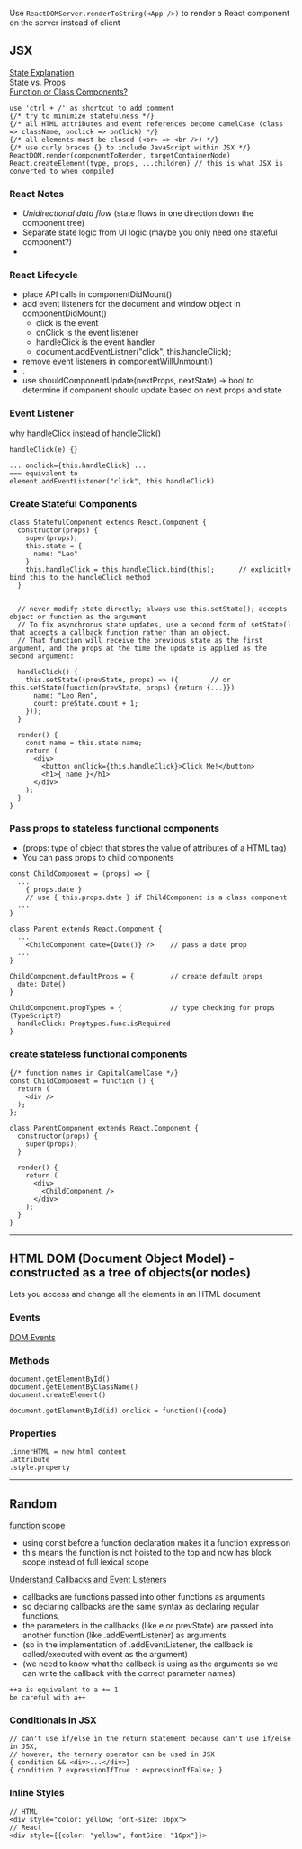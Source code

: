 Use ```ReactDOMServer.renderToString(<App />)``` to render a React component on the server instead of client
## JSX
<a href="https://www.freecodecamp.org/news/what-is-state-in-react-explained-with-examples/">State Explanation</a>
<br />
<a href="https://stackoverflow.com/questions/27991366/what-is-the-difference-between-state-and-props-in-react" target="_blank">State vs. Props</a>
<br />
<a href="https://stackoverflow.com/questions/36097965/when-to-use-es6-class-based-react-components-vs-functional-es6-react-components" target="_blank">
Function or Class Components?</a>
```
use 'ctrl + /' as shortcut to add comment
{/* try to minimize statefulness */}
{/* all HTML attributes and event references become camelCase (class => className, onclick => onClick) */}
{/* all elements must be closed (<br> => <br />) */}
{/* use curly braces {} to include JavaScript within JSX */}
ReactDOM.render(componentToRender, targetContainerNode)
React.createElement(type, props, ...children) // this is what JSX is converted to when compiled
```
### React Notes
- <i>Unidirectional data flow</i> (state flows in one direction down the component tree)
- Separate state logic from UI logic (maybe you only need one stateful component?)
- 

### React Lifecycle
- place API calls in componentDidMount()
- add event listeners for the document and window object in componentDidMount()
  - click is the event
  - onClick is the event listener
  - handleClick is the event handler
  - document.addEventListner("click", this.handleClick);
- remove event listeners in componentWillUnmount()
- .
- use shouldComponentUpdate(nextProps, nextState) -> bool to determine if component should update based on next props and state


### Event Listener
[why handleClick instead of handleClick()](https://stackoverflow.com/questions/64943885/why-does-a-react-jsx-element-event-handler-not-use-parentheses-similar-to-a-html)
```
handleClick(e) {}

... onclick={this.handleClick} ...
=== equivalent to
element.addEventListener("click", this.handleClick)
```

### Create Stateful Components
```
class StatefulComponent extends React.Component {
  constructor(props) {
    super(props);
    this.state = {
      name: "Leo"
    }
    this.handleClick = this.handleClick.bind(this);      // explicitly bind this to the handleClick method
  }

  
  // never modify state directly; always use this.setState(); accepts object or function as the argument
  // To fix asynchronus state updates, use a second form of setState() that accepts a callback function rather than an object.
  // That function will receive the previous state as the first argument, and the props at the time the update is applied as the second argument:

  handleClick() {
    this.setState((prevState, props) => ({        // or this.setState(function(prevState, props) {return {...}})
      name: "Leo Ren",
      count: preState.count + 1;
    }));
  }
  
  render() {
    const name = this.state.name;
    return (
      <div>
        <button onClick={this.handleClick}>Click Me!</button>
        <h1>{ name }</h1>
      </div>
    );
  }
}
```

### Pass props to stateless functional components 
- (props: type of object that stores the value of attributes of a HTML tag)
- You can pass props to child components
```
const ChildComponent = (props) => {
  ...
    { props.date }
    // use { this.props.date } if ChildComponent is a class component
  ...
}

class Parent extends React.Component {
  ...
    <ChildComponent date={Date()} />    // pass a date prop
  ...
}

ChildComponent.defaultProps = {         // create default props
  date: Date()
}

ChildComponent.propTypes = {            // type checking for props (TypeScript?)
  handleClick: Proptypes.func.isRequired
}
```

### create stateless functional components
```
{/* function names in CapitalCamelCase */}
const ChildComponent = function () {
  return (
    <div />
  );
};

class ParentComponent extends React.Component {
  constructor(props) {
    super(props);
  }

  render() {
    return (
      <div>
        <ChildComponent />
      </div>
    );
  }
}
```

---
## HTML DOM (Document Object Model) - constructed as a tree of objects(or nodes)
Lets you access and change all the elements in an HTML document

### Events
[DOM Events](https://www.w3schools.com/jsref/dom_obj_event.asp)

### Methods
```
document.getElementById()
document.getElementByClassName()
document.createElement()

document.getElementById(id).onclick = function(){code}
```
### Properties
```
.innerHTML = new html content
.attribute
.style.property
```

---
## Random
[function scope](https://stackoverflow.com/questions/33040703/proper-use-of-const-for-defining-functions)
- using const before a function declaration makes it a function expression
- this means the function is not hoisted to the top and now has block scope instead of full lexical scope
  
[Understand Callbacks and Event Listeners](https://dev.to/i3uckwheat/understanding-callbacks-2o9e)
- callbacks are functions passed into other functions as arguments
- so declaring callbacks are the same syntax as declaring regular functions,
- the parameters in the callbacks (like e or prevState) are passed into another function (like .addEventListener) as arguments
- (so in the implementation of .addEventListener, the callback is called/executed with event as the argument)
- (we need to know what the callback is using as the arguments so we can write the callback with the correct parameter names)
```
++a is equivalent to a += 1
be careful with a++
```

### Conditionals in JSX
```
// can't use if/else in the return statement because can't use if/else in JSX,
// however, the ternary operator can be used in JSX
{ condition && <div>...</div>}
{ condition ? expressionIfTrue : expressionIfFalse; }

```

### Inline Styles
```
// HTML
<div style="color: yellow; font-size: 16px">
// React
<div style={{color: "yellow", fontSize: "16px"}}>
```

